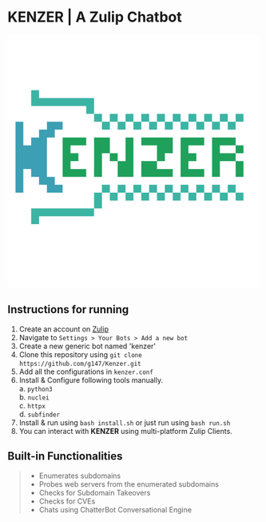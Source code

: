 # KENZER | A Zulip Chatbot
![](/images/logo.png)

## Instructions for running
1. Create an account on [Zulip](https://zulipchat.com)<br>
2. Navigate to ` Settings > Your Bots > Add a new bot `<br>
3. Create a new generic bot named 'kenzer'<br>
4. Clone this repository using ` git clone https://github.com/g147/Kenzer.git `<br>
5. Add all the configurations in  ` kenzer.conf `<br>
6. Install & Configure following tools manually.<br>
	a. `python3`<br>
	b. `nuclei`<br>
	c. `httpx`<br>
	d. `subfinder`<br>
7. Install & run using ` bash install.sh ` or just run using ` bash run.sh `<br>
8. You can interact with **KENZER** using multi-platform Zulip Clients.<br>

## Built-in Functionalities
>* Enumerates subdomains<br>
>* Probes web servers from the enumerated subdomains<br>
>* Checks for Subdomain Takeovers<br>
>* Checks for CVEs<br>
>* Chats using ChatterBot Conversational Engine<br>


